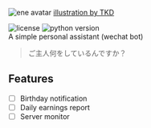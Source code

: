 ![ene avatar](http://i.imgur.com/cuM8cFO.jpg) [illustration by TKD](http://seiga.nicovideo.jp/seiga/im3332101)

![license](https://img.shields.io/github/license/mashape/apistatus.svg)  ![python version](https://img.shields.io/badge/python-3.6-blue.svg)  
A simple personal assistant (wechat bot)  

> ご主人何をしているんですか？

## Features
- [ ] Birthday notification
- [ ] Daily earnings report
- [ ] Server monitor

